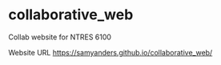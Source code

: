 # collaborative_web
Collab website for NTRES 6100

Website URL
https://samyanders.github.io/collaborative_web/
